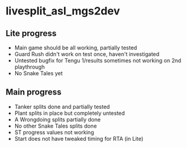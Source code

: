 # livesplit_asl_mgs2dev

## Lite progress
* Main game should be all working, partially tested
* Guard Rush didn't work on test once, haven't investigated
* Untested bugfix for Tengu 1/results sometimes not working on 2nd playthrough
* No Snake Tales yet

## Main progress
* Tanker splits done and partially tested
* Plant splits in place but completely untested
* A Wrongdoing splits partially done
* No other Snake Tales splits done
* ST progress values not working
* Start does not have tweaked timing for RTA (in Lite)
